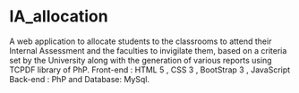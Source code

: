 # IA_allocation
A web application to allocate students to the
classrooms to attend their Internal Assessment and the
faculties to invigilate them, based on a criteria set by
the University along with the generation of various
reports using TCPDF library of PhP.
Front-end : HTML 5 , CSS 3 , BootStrap 3 , JavaScript
Back-end : PhP and Database: MySql.
